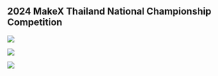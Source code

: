 ## 2024 MakeX Thailand National Championship Competition

![](https://scontent.futp2-1.fna.fbcdn.net/v/t1.15752-9/462638901_907325524663517_2823942209442365334_n.png?_nc_cat=109&ccb=1-7&_nc_sid=9f807c&_nc_ohc=VhWHebdAe_AQ7kNvgH_OQP6&_nc_zt=23&_nc_ht=scontent.futp2-1.fna&oh=03_Q7cD1QH6oKxythJzZLu1wnYdNvlB41GDx2cO5lXZc3QcT3V-WA&oe=6752D859)

![](https://scontent.futp2-1.fna.fbcdn.net/v/t1.15752-9/462545316_3425376141092199_4859584930966310046_n.png?_nc_cat=111&ccb=1-7&_nc_sid=9f807c&_nc_ohc=yd2gm9MlmvMQ7kNvgE5smz0&_nc_zt=23&_nc_ht=scontent.futp2-1.fna&oh=03_Q7cD1QFHtWdXjxqMsTjB04umqQOfVN7PiWdtDoFeX5MyeYWSAA&oe=6752DAD5)

![](https://scontent.futp2-1.fna.fbcdn.net/v/t1.15752-9/462638328_1187885952277685_1648439713022334155_n.png?_nc_cat=100&ccb=1-7&_nc_sid=9f807c&_nc_ohc=ac28iWg3PuwQ7kNvgEqy3rG&_nc_zt=23&_nc_ht=scontent.futp2-1.fna&oh=03_Q7cD1QFCp3dGsuGGwded1t2N-oN2m9hmcoqfXUTGGPJD7RC08A&oe=6752DC7A)